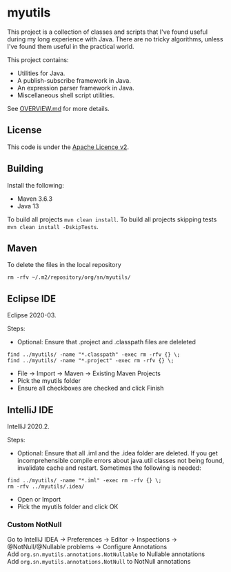 myutils
=======

This project is a collection of classes and scripts that I've found useful during my long experience with Java.
There are no tricky algorithms, unless I've found them useful in the practical world.

This project contains:
- Utilities for Java.
- A publish-subscribe framework in Java.
- An expression parser framework in Java.
- Miscellaneous shell script utilities.

See [OVERVIEW.md](OVERVIEW.md) for more details.


License
-------
This code is under the [Apache Licence v2](https://www.apache.org/licenses/LICENSE-2.0).


Building
--------

Install the following:
- Maven 3.6.3
- Java 13

To build all projects `mvn clean install`.
To build all projects skipping tests `mvn clean install -DskipTests`.


Maven
-----

To delete the files in the local repository
```
rm -rfv ~/.m2/repository/org/sn/myutils/
```


Eclipse IDE
-----------

Eclipse 2020-03.

Steps:
- Optional: Ensure that .project and .classpath files are deleleted
```
find ../myutils/ -name "*.classpath" -exec rm -rfv {} \;
find ../myutils/ -name "*.project" -exec rm -rfv {} \;
```
- File -> Import -> Maven -> Existing Maven Projects
- Pick the myutils folder
- Ensure all checkboxes are checked and click Finish


IntelliJ IDE
------------

IntelliJ 2020.2.

Steps:
- Optional: Ensure that all .iml and the .idea folder are deleted.
  If you get incomprehensible compile errors about java.util classes not being found, invalidate cache and restart. Sometimes the following is needed:
```
find ../myutils/ -name "*.iml" -exec rm -rfv {} \;
rm -rfv ../myutils/.idea/
```
- Open or Import
- Pick the myutils folder and click OK

### Custom NotNull

Go to IntelliJ IDEA -> Preferences -> Editor -> Inspections -> @NotNull/@Nullable problems -> Configure Annotations<br/>
Add `org.sn.myutils.annotations.NotNullable` to Nullable annotations<br/>
Add `org.sn.myutils.annotations.NotNull` to NotNull annotations
